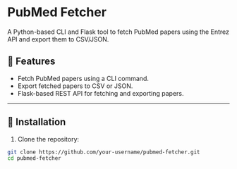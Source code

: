 # PubMed Fetcher

A Python-based CLI and Flask tool to fetch PubMed papers using the Entrez API and export them to CSV/JSON.

## 🚀 Features
- Fetch PubMed papers using a CLI command.
- Export fetched papers to CSV or JSON.
- Flask-based REST API for fetching and exporting papers.

---

## 📌 Installation

1. Clone the repository:
```bash
git clone https://github.com/your-username/pubmed-fetcher.git
cd pubmed-fetcher

